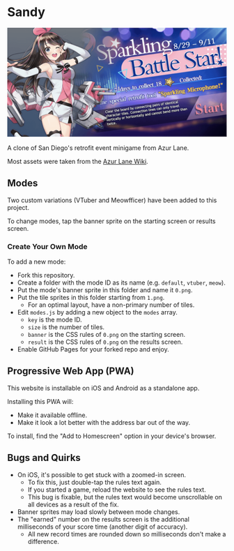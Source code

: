 # Sandy

<img src="img/preview.png">

A clone of San Diego's retrofit event minigame from Azur Lane.

Most assets were taken from the [Azur Lane Wiki](https://azurlane.koumakan.jp/Azur_Lane_Wiki).

## Modes

Two custom variations (VTuber and Meowfficer) have been added to this project.

To change modes, tap the banner sprite on the starting screen or results screen.

### Create Your Own Mode

To add a new mode:

- Fork this repository.
- Create a folder with the mode ID as its name (e.g. `default`, `vtuber`, `meow`).
- Put the mode's banner sprite in this folder and name it `0.png`.
- Put the tile sprites in this folder starting from `1.png`.
  - For an optimal layout, have a non-primary number of tiles.
- Edit `modes.js` by adding a new object to the `modes` array.
  - `key` is the mode ID.
  - `size` is the number of tiles.
  - `banner` is the CSS rules of `0.png` on the starting screen.
  - `result` is the CSS rules of `0.png` on the results screen.
- Enable GitHub Pages for your forked repo and enjoy.

## Progressive Web App (PWA)

This website is installable on iOS and Android as a standalone app.

Installing this PWA will:

- Make it available offline.
- Make it look a lot better with the address bar out of the way.

To install, find the "Add to Homescreen" option in your device's browser.

## Bugs and Quirks

- On iOS, it's possible to get stuck with a zoomed-in screen.
  - To fix this, just double-tap the rules text again.
  - If you started a game, reload the website to see the rules text.
  - This bug is fixable, but the rules text would become unscrollable on all devices as a result of the fix.
- Banner sprites may load slowly between mode changes.
- The "earned" number on the results screen is the additional milliseconds of your score time (another digit of accuracy).
  - All new record times are rounded down so milliseconds don't make a difference.
